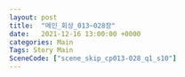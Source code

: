 ```yaml
---
layout: post
title:  "메인_회상_013~028장"
date:   2021-12-16 13:00:00 +0000
categories: Main
Tags: Story Main
SceneCode: ["scene_skip_cp013-028_q1_s10"]
---
```

